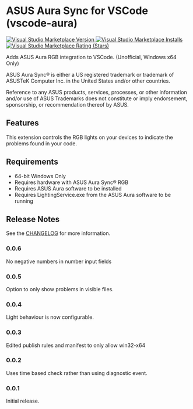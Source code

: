 # ASUS Aura Sync for VSCode (vscode-aura)

[![Visual Studio Marketplace Version](https://img.shields.io/visual-studio-marketplace/v/obfuscatedgenerated.vscode-aura) ![Visual Studio Marketplace Installs](https://img.shields.io/visual-studio-marketplace/d/obfuscatedgenerated.vscode-aura?label=installs) ![Visual Studio Marketplace Rating (Stars)](https://img.shields.io/visual-studio-marketplace/stars/obfuscatedgenerated.vscode-aura)](https://marketplace.visualstudio.com/items?itemName=obfuscatedgenerated.vscode-aura)


Adds ASUS Aura RGB integration to VSCode. (Unofficial, Windows x64 Only)

ASUS Aura Sync® is either a US registered trademark or trademark of ASUSTeK Computer Inc. in the United States and/or other countries.

Reference to any ASUS products, services, processes, or other information and/or use of ASUS Trademarks does not constitute or imply endorsement, sponsorship, or recommendation thereof by ASUS.

## Features

This extension controls the RGB lights on your devices to indicate the problems found in your code.

## Requirements

- 64-bit Windows Only
- Requires hardware with ASUS Aura Sync® RGB
- Requires ASUS Aura software to be installed
- Requires LightingService.exe from the ASUS Aura software to be running

## Release Notes

See the [CHANGELOG](CHANGELOG.md) for more information.

### 0.0.6

No negative numbers in number input fields

### 0.0.5

Option to only show problems in visible files.

### 0.0.4

Light behaviour is now configurable.

### 0.0.3

Edited publish rules and manifest to only allow win32-x64

### 0.0.2

Uses time based check rather than using diagnostic event.

### 0.0.1

Initial release.
